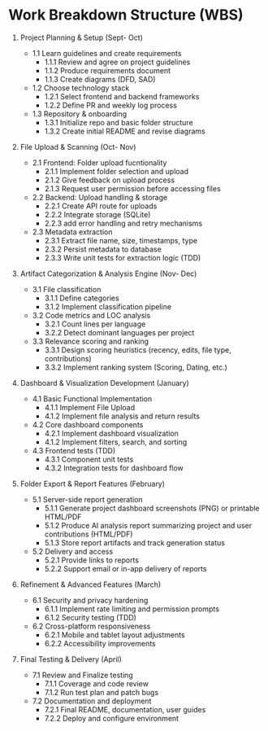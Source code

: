 # Work Breakdown Structure (WBS)


1. Project Planning & Setup (Sept- Oct)
	- 1.1 Learn guidelines and create requirements
		- 1.1.1 Review and agree on project guidelines
		- 1.1.2 Produce requirements document
        - 1.1.3 Create diagrams (DFD, SAD)
	- 1.2 Choose technology stack
		- 1.2.1 Select frontend and backend frameworks
		- 1.2.2 Define PR and weekly log process
	- 1.3 Repository & onboarding
		- 1.3.1 Initialize repo and basic folder structure
		- 1.3.2 Create initial README and revise diagrams
2. File Upload & Scanning (Oct- Nov)
	- 2.1 Frontend: Folder upload fucntionality
		- 2.1.1 Implement folder selection and upload
		- 2.1.2 Give feedback on upload process
		- 2.1.3 Request user permission before accessing files
	- 2.2 Backend: Upload handling & storage
		- 2.2.1 Create API route for uploads
		- 2.2.2 Integrate storage (SQLite)
		- 2.2.3 add error handling and retry mechanisms
	- 2.3 Metadata extraction
		- 2.3.1 Extract file name, size, timestamps, type
		- 2.3.2 Persist metadata to database
		- 2.3.3 Write unit tests for extraction logic (TDD)

3. Artifact Categorization & Analysis Engine (Nov- Dec)
	- 3.1 File classification
		- 3.1.1 Define categories
		- 3.1.2 Implement classification pipeline
	- 3.2 Code metrics and LOC analysis
		- 3.2.1 Count lines per language
		- 3.2.2 Detect dominant languages per project
	- 3.3 Relevance scoring and ranking
		- 3.3.1 Design scoring heuristics (recency, edits, file type, contributions)
		- 3.3.2 Implement ranking system (Scoring, Dating, etc.)

4. Dashboard & Visualization Development (January)
    - 4.1 Basic Functional Implementation
        - 4.1.1 Implement File Upload
        - 4.1.2 Implement file analysis and return results
	- 4.2 Core dashboard components
		- 4.2.1 Implement dashboard visualization
		- 4.1.2 Implement filters, search, and sorting
	- 4.3 Frontend tests (TDD)
		- 4.3.1 Component unit tests
		- 4.3.2 Integration tests for dashboard flow

5. Folder Export & Report Features (February)
 	- 5.1 Server-side report generation
 		- 5.1.1 Generate project dashboard screenshots (PNG) or printable HTML/PDF
 		- 5.1.2 Produce AI analysis report summarizing project and user contributions (HTML/PDF)
 		- 5.1.3 Store report artifacts and track generation status
 	- 5.2 Delivery and access
 		- 5.2.1 Provide links to reports
 		- 5.2.2 Support email or in-app delivery of reports

6. Refinement & Advanced Features (March)
	- 6.1 Security and privacy hardening
		- 6.1.1 Implement rate limiting and permission prompts
		- 6.1.2 Security testing (TDD)
	- 6.2 Cross-platform responsiveness
		- 6.2.1 Mobile and tablet layout adjustments
		- 6.2.2 Accessibility improvements

7. Final Testing & Delivery (April)
	- 7.1 Review and Finalize testing
		- 7.1.1 Coverage and code review
		- 7.1.2 Run test plan and patch bugs
	- 7.2 Documentation and deployment
		- 7.2.1 Final README, documentation, user guides
		- 7.2.2 Deploy and configure environment





